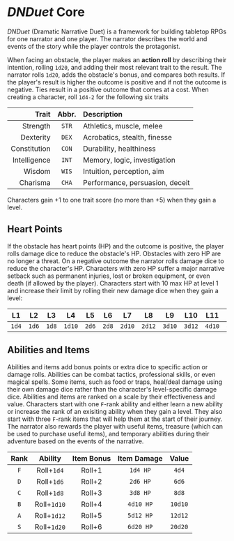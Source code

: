 # *DNDuet* Core
*DNDuet* (Dramatic Narrative Duet) is a framework for building tabletop RPGs for one narrator and one player. The narrator describes the world and events of the story while the player controls the protagonist.

When facing an obstacle, the player makes an **action roll** by describing their intention, rolling `1d20`, and adding their most relevant trait to the result. The narrator rolls `1d20`, adds the obstacle's bonus, and compares both results. If the player's result is higher the outcome is positive and if not the outcome is negative. Ties result in a positive outcome that comes at a cost. When creating a character, roll `1d4‐2` for the following six traits

| Trait | Abbr. | Description |
| ---:|:---:|:--- |
| Strength | `STR` | Athletics, muscle, melee |
| Dexterity | `DEX` | Acrobatics, stealth, finesse |
| Constitution | `CON` | Durability, healthiness |
| Intelligence | `INT` | Memory, logic, investigation |
| Wisdom | `WIS` | Intuition, perception, aim |
| Charisma | `CHA` | Performance, persuasion, deceit |

Characters gain +1 to one trait score (no more than +5) when they gain a level.

## Heart Points
If the obstacle has heart points (HP) and the outcome is positive, the player rolls damage dice to reduce the obstacle's HP. Obstacles with zero HP are no longer a threat. On a negative outcome the narrator rolls damage dice to reduce the character's HP. Characters with zero HP suffer a major narrative setback such as permanent injuries, lost or broken equipment, or even death (if allowed by the player). Characters start with 10 max HP at level 1 and increase their limit by rolling their new damage dice when they gain a level:

| L1 | L2 | L3 | L4 | L5 | L6 | L7 | L8 | L9 | L10 | L11 | L12 |
|:---:|:---:|:---:|:---:|:---:|:---:|:---:|:---:|:---:|:---:|:---:|:---:|
| `1d4` | `1d6` | `1d8` | `1d10` | `2d6` | `2d8` | `2d10` | `2d12` | `3d10` | `3d12` | `4d10` | `4d12` |

## Abilities and Items
Abilities and items add bonus points or extra dice to specific action or damage rolls. Abilities can be combat tactics, professional skills, or even magical spells. Some items, such as food or traps, heal/deal damage using their own damage dice rather than the character's level-specific damage dice. Abilities and items are ranked on a scale by their effectiveness and value. Characters start with one `F`-rank ability and either learn a new ability or increase the rank of an exisiting ability when they gain a level. They also start with three `F`-rank items that will help them at the start of their journey. The narrator also rewards the player with useful items, treasure (which can be used to purchase useful items), and temporary abilities during their adventure based on the events of the narrative.

| Rank | Ability | Item Bonus | Item Damage | Value |
|:---:|:---:|:---:|:---:|:---:|
| `F` | Roll+`1d4` | Roll+1 | `1d4 HP` | `4d4` |
| `D` | Roll+`1d6` | Roll+2 | `2d6 HP` | `6d6` |
| `C` | Roll+`1d8` | Roll+3 | `3d8 HP` | `8d8` |
| `B` | Roll+`1d10` | Roll+4 | `4d10 HP` | `10d10` |
| `A` | Roll+`1d12` | Roll+5 | `5d12 HP` | `12d12` |
| `S` | Roll+`1d20` | Roll+6 | `6d20 HP` | `20d20` |
